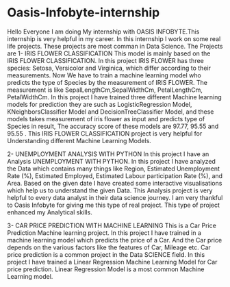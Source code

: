 # Oasis-Infobyte-internship
Hello Everyone 
I am doing My internship with OASIS INFOBYTE.This internship is very helpful in my career. In this internship I work on some real life projects. These projects are most comman in Data Science.
The Projects are
1- IRIS FLOWER CLASSIFICATION 
    This model is mainly based on the IRIS FLOWER CLASSIFICATION. In this project IRIS FLOWER has three species: Setosa, Versicolor and Virginica, which differ  according to their measurements.
    Now We have to train a machine learning model who predicts the type of Species by  the measurement of IRIS FLOWER.
    The measurement is like SepalLengthCm,SepalWidthCm, PetalLengthCm, PetalWidthCm. 
    In this project I have trained three different Machine learning models for prediction they are such as LogisticRegression Model, KNeighborsClassifier Model and DecisionTreeClassifier Model,
    and these models takes measurement of iris flower as input and predicts type of Species in result, The accuracy score of these models are 97.77, 95.55 and 95.55 .
    This IRIS FLOWER CLASSIFICATION project is very helpful for Understanding different Machine Learning Models.

2- UNEMPLOYMENT ANALYSIS WITH PYTHON
   In this project I have an Analysis UNEMPLOYMENT WITH PYTHON. In this project I have analyzed the Data which contains many things like Region, Estimated Unemployment Rate (%), Estimated Employed,
   Estimated Labour participation Rate (%), and Area. Based on the given date I have created some interactive visualisations which help us to understand the given Data.
   This Analysis project is very helpful to every data analyst in their data science journey. 
   I am very thankful to Oasis Infobyte for giving me this type of real project. This type of project enhanced my Analytical skills.

3- CAR PRICE PREDICTION WITH MACHINE LEARNING 
   This is a Car Price Prediction Machine learning project.
   In this project I have trained in a machine learning model which predicts the price of a Car. And the Car price depends on the various factors like the features of  Car, Mileage etc. 
   Car price prediction is a common project in the Data SCIENCE field.
   In this project I have trained a Linear Regression Machine Learning Model for Car price prediction.
   Linear Regression Model is a most common Machine Learning model.
   
